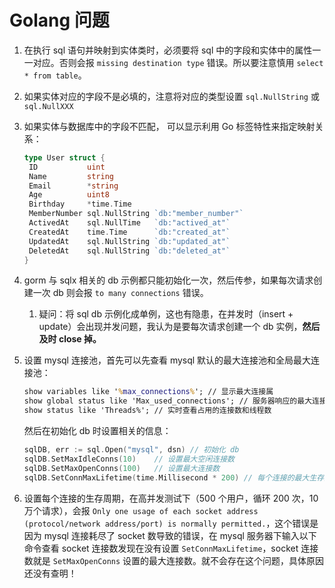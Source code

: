 # Golang 问题

1. 在执行 sql 语句并映射到实体类时，必须要将 sql 中的字段和实体中的属性一一对应。否则会报 `missing destination type` 错误。所以要注意慎用 `select * from table`。

2. 如果实体对应的字段不是必填的，注意将对应的类型设置 `sql.NullString` 或 `sql.NullXXX`

3. 如果实体与数据库中的字段不匹配， 可以显示利用 Go 标签特性来指定映射关系：

   ```go
   type User struct {
   	ID           uint
   	Name         string
   	Email        *string
   	Age          uint8
   	Birthday     *time.Time
   	MemberNumber sql.NullString `db:"member_number"`
   	ActivedAt    sql.NullTime   `db:"actived_at"`
   	CreatedAt    time.Time      `db:"created_at"`
   	UpdatedAt    sql.NullString `db:"updated_at"`
   	DeletedAt    sql.NullString `db:"deleted_at"`
   }
   ```

4. gorm 与 sqlx 相关的 db 示例都只能初始化一次，然后传参，如果每次请求创建一次 db 则会报 `to many connections` 错误。

   1. 疑问：将 sql db 示例化成单例，这也有隐患，在并发时（insert + update）会出现并发问题，我认为是要每次请求创建一个 db 实例，**然后及时 close 掉。**

5. 设置 mysql 连接池，首先可以先查看 mysql 默认的最大连接池和全局最大连接池：

   ```cmd
   show variables like '%max_connections%';	// 显示最大连接属
   show global status like 'Max_used_connections'; // 服务器响应的最大连接数
   show status like 'Threads%'; // 实时查看占用的连接数和线程数
   ```

   然后在初始化 db 时设置相关的信息：

   ```go
   sqlDB, err := sql.Open("mysql", dsn)	// 初始化 db
   sqlDB.SetMaxIdleConns(10)	// 设置最大空闲连接数
   sqlDB.SetMaxOpenConns(100)	// 设置最大连接数
   sqlDB.SetConnMaxLifetime(time.Millisecond * 200)	// 每个连接的最大生存周期，一般情况是不用设置的
   ```

6. 设置每个连接的生存周期，在高并发测试下（500 个用户，循环 200 次，10 万个请求），会报 `Only one usage of each socket address (protocol/network address/port) is normally permitted.`，这个错误是因为 mysql 连接耗尽了 socket 数导致的错误，在 mysql 服务器下输入以下命令查看 socket 连接数发现在没有设置 `SetConnMaxLifetime`，socket 连接数就是 `SetMaxOpenConns` 设置的最大连接数。就不会存在这个问题，具体原因还没有查明！
